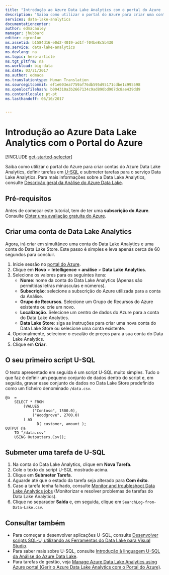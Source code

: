 ```yaml
---
title: "Introdução ao Azure Data Lake Analytics com o portal do Azure | Microsoft Docs"
description: 'Saiba como utilizar o portal do Azure para criar uma conta do Data Lake Analytics, criar uma tarefa do Data Lake Analytics com U-SQL e submeter a tarefa. '
services: data-lake-analytics
documentationcenter: 
author: edmacauley
manager: jhubbard
editor: cgronlun
ms.assetid: b1584d16-e0d2-4019-ad1f-f04be8c5b430
ms.service: data-lake-analytics
ms.devlang: na
ms.topic: hero-article
ms.tgt_pltfrm: na
ms.workload: big-data
ms.date: 03/21/2017
ms.author: edmaca
ms.translationtype: Human Translation
ms.sourcegitcommit: ef1e603ea7759af76db595d95171cdbe1c995598
ms.openlocfilehash: b004310a3b2667134c9ad890bd907dc8ae439dd9
ms.contentlocale: pt-pt
ms.lasthandoff: 06/16/2017


---
```

<a id="get-started-with-azure-data-lake-analytics-using-azure-portal" class="xliff"></a>

# Introdução ao Azure Data Lake Analytics com o Portal do Azure
[!INCLUDE [get-started-selector](../../includes/data-lake-analytics-selector-get-started.md)]

Saiba como utilizar o portal do Azure para criar contas do Azure Data Lake Analytics, definir tarefas em [U-SQL](data-lake-analytics-u-sql-get-started.md) e submeter tarefas para o serviço Data Lake Analytics. Para mais informações sobre a Data Lake Analytics, consulte [Descrição geral da Análise do Azure Data Lake](data-lake-analytics-overview.md).

<a id="prerequisites" class="xliff"></a>

## Pré-requisitos

Antes de começar este tutorial, tem de ter uma **subscrição do Azure**. Consulte [Obter uma avaliação gratuita do Azure](https://azure.microsoft.com/pricing/free-trial/).

<a id="create-a-data-lake-analytics-account" class="xliff"></a>

## Criar uma conta de Data Lake Analytics

Agora, irá criar em simultâneo uma conta do Data Lake Analytics e uma conta do Data Lake Store.  Este passo é simples e leva apenas cerca de 60 segundos para concluir.

1. Inicie sessão no [portal do Azure](https://portal.azure.com).
2. Clique em **Novo** >  **Intelligence + análise** > **Data Lake Analytics**.
3. Selecione os valores para os seguintes itens:
   * **Nome**: nome da conta do Data Lake Analytics (Apenas são permitidas letras minúsculas e números).
   * **Subscrição**: selecione a subscrição do Azure utilizada para a conta da Análise.
   * **Grupo de Recursos**. Selecione um Grupo de Recursos do Azure existente ou crie um novo.
   * **Localização**. Selecione um centro de dados do Azure para a conta do Data Lake Analytics.
   * **Data Lake Store**: siga as instruções para criar uma nova conta do Data Lake Store ou selecione uma conta existente. 
4. Opcionalmente, selecione o escalão de preços para a sua conta do Data Lake Analytics.
5. Clique em **Criar**. 


<a id="your-first-u-sql-script" class="xliff"></a>

## O seu primeiro script U-SQL

O texto apresentado em seguida é um script U-SQL muito simples. Tudo o que faz é definir um pequeno conjunto de dados dentro do script e, em seguida, gravar esse conjunto de dados no Data Lake Store predefinido como um ficheiro denominado `/data.csv`.

```
@a  = 
    SELECT * FROM 
        (VALUES
            ("Contoso", 1500.0),
            ("Woodgrove", 2700.0)
        ) AS 
              D( customer, amount );
OUTPUT @a
    TO "/data.csv"
    USING Outputters.Csv();
```

<a id="submit-a-u-sql-job" class="xliff"></a>

## Submeter uma tarefa de U-SQL

1. Na conta do Data Lake Analytics, clique em **Nova Tarefa**.
2. Cole o texto do script U-SQL mostrado acima. 
3. Clique em **Submeter Tarefa**.   
4. Aguarde até que o estado da tarefa seja alterado para **Com êxito**.
5. Caso a tarefa tenha falhado, consulte [Monitor and troubleshoot Data Lake Analytics jobs](data-lake-analytics-monitor-and-troubleshoot-jobs-tutorial.md) (Monitorizar e resolver problemas de tarefas do Data Lake Analytics).
6. Clique no separador **Saída** e, em seguida, clique em `SearchLog-from-Data-Lake.csv`. 

<a id="see-also" class="xliff"></a>

## Consultar também

* Para começar a desenvolver aplicações U-SQL, consulte [Desenvolver scripts SQL-U, utilizando as Ferramentas do Data Lake para Visual Studio](data-lake-analytics-data-lake-tools-get-started.md).
* Para saber mais sobre U-SQL, consulte [Introdução à linguagem U-SQL da Análise do Azure Data Lake](data-lake-analytics-u-sql-get-started.md).
* Para tarefas de gestão, veja [Manage Azure Data Lake Analytics using Azure portal (Gerir o Azure Data Lake Analytics com o Portal do Azure)](data-lake-analytics-manage-use-portal.md).

